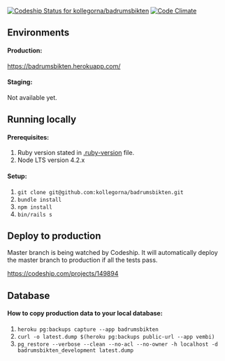 [ ![Codeship Status for kollegorna/badrumsbikten](https://codeship.com/projects/cd6f0060-f3de-0133-65b3-7686dce9455d/status?branch=master)](https://codeship.com/projects/149894)
[![Code Climate](https://codeclimate.com/repos/572c33ad5d6d1f007c005420/badges/6c85b7357fed98bd9d7d/gpa.svg)](https://codeclimate.com/repos/572c33ad5d6d1f007c005420/feed)

## Environments

#### Production:
https://badrumsbikten.herokuapp.com/

#### Staging:
Not available yet.

## Running locally

#### Prerequisites:
1. Ruby version stated in [.ruby-version](/.ruby-version) file.
2. Node LTS version 4.2.x

#### Setup:
1. ``git clone git@github.com:kollegorna/badrumsbikten.git``
2. ``bundle install``
3. ``npm install``
2. ``bin/rails s``

## Deploy to production

Master branch is being watched by Codeship. It will automatically
deploy the master branch to production if all the tests pass.

https://codeship.com/projects/149894

## Database

#### How to copy production data to your local database:

1. ``heroku pg:backups capture --app badrumsbikten``
2. ``curl -o latest.dump $(heroku pg:backups public-url --app vembi)``
3. ``pg_restore --verbose --clean --no-acl --no-owner -h localhost -d badrumsbikten_development latest.dump``
